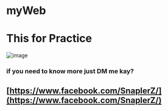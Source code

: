 # myWeb
# This for Practice
![image](https://scontent.fbkk10-1.fna.fbcdn.net/v/t1.0-9/46506284_2077695238964715_6530900070269714432_o.jpg?_nc_cat=103&ccb=2&_nc_sid=e3f864&_nc_eui2=AeGNTKWElvk1aNIcDlim63we2e6wxTfSdo7Z7rDFN9J2jku1a1dIXOGf9tNaMnWDWwjfjotOCzdRHhyipaUrZGcg&_nc_ohc=5uALLDIRA8MAX9_r-hv&_nc_ht=scontent.fbkk10-1.fna&oh=8d179499c32bccd5b9b1f8d3183de54e&oe=600AE145)
### if you need to know more just DM me kay?
         
[https://www.facebook.com/SnaplerZ/](https://www.facebook.com/SnaplerZ/)
-----------------------------------------------

          
